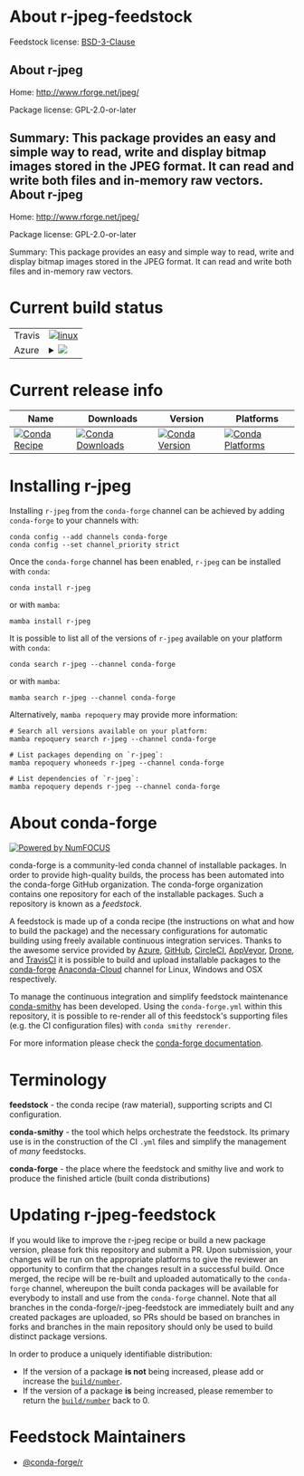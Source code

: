 About r-jpeg-feedstock
======================

Feedstock license: [BSD-3-Clause](https://github.com/conda-forge/r-jpeg-feedstock/blob/main/LICENSE.txt)

About r-jpeg
------------

Home: http://www.rforge.net/jpeg/

Package license: GPL-2.0-or-later

Summary: This package provides an easy and simple way to read, write and display bitmap images stored in the JPEG format. It can read and write both files and in-memory raw vectors.
About r-jpeg
------------

Home: http://www.rforge.net/jpeg/

Package license: GPL-2.0-or-later

Summary: This package provides an easy and simple way to read, write and display bitmap images stored in the JPEG format. It can read and write both files and in-memory raw vectors.

Current build status
====================


<table><tr>
    <td>Travis</td>
    <td>
      <a href="https://app.travis-ci.com/conda-forge/r-jpeg-feedstock">
        <img alt="linux" src="https://img.shields.io/travis/com/conda-forge/r-jpeg-feedstock/main.svg?label=Linux">
      </a>
    </td>
  </tr>
    
  <tr>
    <td>Azure</td>
    <td>
      <details>
        <summary>
          <a href="https://dev.azure.com/conda-forge/feedstock-builds/_build/latest?definitionId=1274&branchName=main">
            <img src="https://dev.azure.com/conda-forge/feedstock-builds/_apis/build/status/r-jpeg-feedstock?branchName=main">
          </a>
        </summary>
        <table>
          <thead><tr><th>Variant</th><th>Status</th></tr></thead>
          <tbody><tr>
              <td>linux_64_r_base4.2</td>
              <td>
                <a href="https://dev.azure.com/conda-forge/feedstock-builds/_build/latest?definitionId=1274&branchName=main">
                  <img src="https://dev.azure.com/conda-forge/feedstock-builds/_apis/build/status/r-jpeg-feedstock?branchName=main&jobName=linux&configuration=linux%20linux_64_r_base4.2" alt="variant">
                </a>
              </td>
            </tr><tr>
              <td>linux_64_r_base4.3</td>
              <td>
                <a href="https://dev.azure.com/conda-forge/feedstock-builds/_build/latest?definitionId=1274&branchName=main">
                  <img src="https://dev.azure.com/conda-forge/feedstock-builds/_apis/build/status/r-jpeg-feedstock?branchName=main&jobName=linux&configuration=linux%20linux_64_r_base4.3" alt="variant">
                </a>
              </td>
            </tr><tr>
              <td>linux_aarch64_r_base4.2</td>
              <td>
                <a href="https://dev.azure.com/conda-forge/feedstock-builds/_build/latest?definitionId=1274&branchName=main">
                  <img src="https://dev.azure.com/conda-forge/feedstock-builds/_apis/build/status/r-jpeg-feedstock?branchName=main&jobName=linux&configuration=linux%20linux_aarch64_r_base4.2" alt="variant">
                </a>
              </td>
            </tr><tr>
              <td>linux_aarch64_r_base4.3</td>
              <td>
                <a href="https://dev.azure.com/conda-forge/feedstock-builds/_build/latest?definitionId=1274&branchName=main">
                  <img src="https://dev.azure.com/conda-forge/feedstock-builds/_apis/build/status/r-jpeg-feedstock?branchName=main&jobName=linux&configuration=linux%20linux_aarch64_r_base4.3" alt="variant">
                </a>
              </td>
            </tr><tr>
              <td>linux_ppc64le_r_base4.2</td>
              <td>
                <a href="https://dev.azure.com/conda-forge/feedstock-builds/_build/latest?definitionId=1274&branchName=main">
                  <img src="https://dev.azure.com/conda-forge/feedstock-builds/_apis/build/status/r-jpeg-feedstock?branchName=main&jobName=linux&configuration=linux%20linux_ppc64le_r_base4.2" alt="variant">
                </a>
              </td>
            </tr><tr>
              <td>linux_ppc64le_r_base4.3</td>
              <td>
                <a href="https://dev.azure.com/conda-forge/feedstock-builds/_build/latest?definitionId=1274&branchName=main">
                  <img src="https://dev.azure.com/conda-forge/feedstock-builds/_apis/build/status/r-jpeg-feedstock?branchName=main&jobName=linux&configuration=linux%20linux_ppc64le_r_base4.3" alt="variant">
                </a>
              </td>
            </tr><tr>
              <td>osx_64_r_base4.2</td>
              <td>
                <a href="https://dev.azure.com/conda-forge/feedstock-builds/_build/latest?definitionId=1274&branchName=main">
                  <img src="https://dev.azure.com/conda-forge/feedstock-builds/_apis/build/status/r-jpeg-feedstock?branchName=main&jobName=osx&configuration=osx%20osx_64_r_base4.2" alt="variant">
                </a>
              </td>
            </tr><tr>
              <td>osx_64_r_base4.3</td>
              <td>
                <a href="https://dev.azure.com/conda-forge/feedstock-builds/_build/latest?definitionId=1274&branchName=main">
                  <img src="https://dev.azure.com/conda-forge/feedstock-builds/_apis/build/status/r-jpeg-feedstock?branchName=main&jobName=osx&configuration=osx%20osx_64_r_base4.3" alt="variant">
                </a>
              </td>
            </tr><tr>
              <td>win_64</td>
              <td>
                <a href="https://dev.azure.com/conda-forge/feedstock-builds/_build/latest?definitionId=1274&branchName=main">
                  <img src="https://dev.azure.com/conda-forge/feedstock-builds/_apis/build/status/r-jpeg-feedstock?branchName=main&jobName=win&configuration=win%20win_64_" alt="variant">
                </a>
              </td>
            </tr>
          </tbody>
        </table>
      </details>
    </td>
  </tr>
</table>

Current release info
====================

| Name | Downloads | Version | Platforms |
| --- | --- | --- | --- |
| [![Conda Recipe](https://img.shields.io/badge/recipe-r--jpeg-green.svg)](https://anaconda.org/conda-forge/r-jpeg) | [![Conda Downloads](https://img.shields.io/conda/dn/conda-forge/r-jpeg.svg)](https://anaconda.org/conda-forge/r-jpeg) | [![Conda Version](https://img.shields.io/conda/vn/conda-forge/r-jpeg.svg)](https://anaconda.org/conda-forge/r-jpeg) | [![Conda Platforms](https://img.shields.io/conda/pn/conda-forge/r-jpeg.svg)](https://anaconda.org/conda-forge/r-jpeg) |

Installing r-jpeg
=================

Installing `r-jpeg` from the `conda-forge` channel can be achieved by adding `conda-forge` to your channels with:

```
conda config --add channels conda-forge
conda config --set channel_priority strict
```

Once the `conda-forge` channel has been enabled, `r-jpeg` can be installed with `conda`:

```
conda install r-jpeg
```

or with `mamba`:

```
mamba install r-jpeg
```

It is possible to list all of the versions of `r-jpeg` available on your platform with `conda`:

```
conda search r-jpeg --channel conda-forge
```

or with `mamba`:

```
mamba search r-jpeg --channel conda-forge
```

Alternatively, `mamba repoquery` may provide more information:

```
# Search all versions available on your platform:
mamba repoquery search r-jpeg --channel conda-forge

# List packages depending on `r-jpeg`:
mamba repoquery whoneeds r-jpeg --channel conda-forge

# List dependencies of `r-jpeg`:
mamba repoquery depends r-jpeg --channel conda-forge
```


About conda-forge
=================

[![Powered by
NumFOCUS](https://img.shields.io/badge/powered%20by-NumFOCUS-orange.svg?style=flat&colorA=E1523D&colorB=007D8A)](https://numfocus.org)

conda-forge is a community-led conda channel of installable packages.
In order to provide high-quality builds, the process has been automated into the
conda-forge GitHub organization. The conda-forge organization contains one repository
for each of the installable packages. Such a repository is known as a *feedstock*.

A feedstock is made up of a conda recipe (the instructions on what and how to build
the package) and the necessary configurations for automatic building using freely
available continuous integration services. Thanks to the awesome service provided by
[Azure](https://azure.microsoft.com/en-us/services/devops/), [GitHub](https://github.com/),
[CircleCI](https://circleci.com/), [AppVeyor](https://www.appveyor.com/),
[Drone](https://cloud.drone.io/welcome), and [TravisCI](https://travis-ci.com/)
it is possible to build and upload installable packages to the
[conda-forge](https://anaconda.org/conda-forge) [Anaconda-Cloud](https://anaconda.org/)
channel for Linux, Windows and OSX respectively.

To manage the continuous integration and simplify feedstock maintenance
[conda-smithy](https://github.com/conda-forge/conda-smithy) has been developed.
Using the ``conda-forge.yml`` within this repository, it is possible to re-render all of
this feedstock's supporting files (e.g. the CI configuration files) with ``conda smithy rerender``.

For more information please check the [conda-forge documentation](https://conda-forge.org/docs/).

Terminology
===========

**feedstock** - the conda recipe (raw material), supporting scripts and CI configuration.

**conda-smithy** - the tool which helps orchestrate the feedstock.
                   Its primary use is in the construction of the CI ``.yml`` files
                   and simplify the management of *many* feedstocks.

**conda-forge** - the place where the feedstock and smithy live and work to
                  produce the finished article (built conda distributions)


Updating r-jpeg-feedstock
=========================

If you would like to improve the r-jpeg recipe or build a new
package version, please fork this repository and submit a PR. Upon submission,
your changes will be run on the appropriate platforms to give the reviewer an
opportunity to confirm that the changes result in a successful build. Once
merged, the recipe will be re-built and uploaded automatically to the
`conda-forge` channel, whereupon the built conda packages will be available for
everybody to install and use from the `conda-forge` channel.
Note that all branches in the conda-forge/r-jpeg-feedstock are
immediately built and any created packages are uploaded, so PRs should be based
on branches in forks and branches in the main repository should only be used to
build distinct package versions.

In order to produce a uniquely identifiable distribution:
 * If the version of a package **is not** being increased, please add or increase
   the [``build/number``](https://docs.conda.io/projects/conda-build/en/latest/resources/define-metadata.html#build-number-and-string).
 * If the version of a package **is** being increased, please remember to return
   the [``build/number``](https://docs.conda.io/projects/conda-build/en/latest/resources/define-metadata.html#build-number-and-string)
   back to 0.

Feedstock Maintainers
=====================

* [@conda-forge/r](https://github.com/conda-forge/r/)

